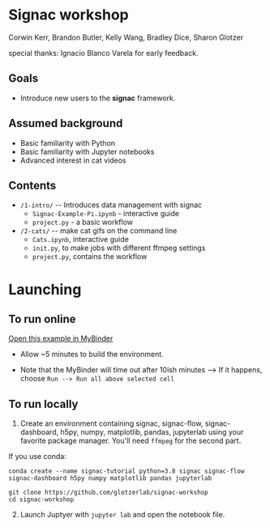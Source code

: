 # Signac workshop

Corwin Kerr, Brandon Butler, Kelly Wang, Bradley Dice, Sharon Glotzer

special thanks: Ignacio Blanco Varela for early feedback.

## Goals
* Introduce new users to the **signac** framework.


## Assumed background
* Basic familiarity with Python
* Basic familiarity with Jupyter notebooks
* Advanced interest in cat videos


## Contents
* `/1-intro/` -- Introduces data management with signac
  * `Signac-Example-Pi.ipynb` - interactive guide
  * `project.py` - a basic workflow
* `/2-cats/` -- make cat gifs on the command line
  * `Cats.ipynb`, interactive guide
  * `init.py`, to make jobs with different ffmpeg settings
  * `project.py`, contains the workflow


# Launching

## To run online
[Open this example in MyBinder](https://mybinder.org/v2/gh/glotzerlab/signac-workshop/HEAD)

* Allow ~5 minutes to build the environment.

* Note that the MyBinder will time out after 10ish minutes --> If it happens, choose `Run --> Run all above selected cell`


## To run locally

1. Create an environment containing signac, signac-flow, signac-dashboard, h5py, numpy, matplotlib, pandas, jupyterlab using your favorite package manager.
You'll need `ffmpeg` for the second part.

If you use conda:

```
conda create --name signac-tutorial python=3.8 signac signac-flow signac-dashboard h5py numpy matplotlib pandas jupyterlab

git clone https://github.com/glotzerlab/signac-workshop
cd signac-workshop
```

2. Launch Juptyer with `jupyter lab` and open the notebook file.
